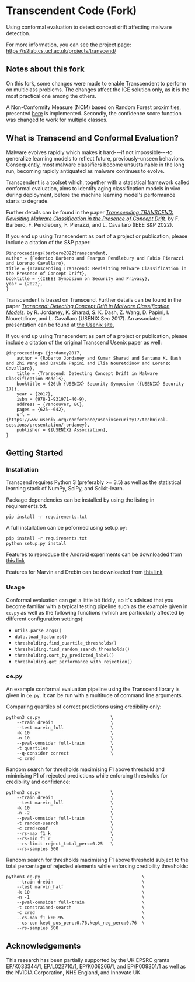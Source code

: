 # Transcendent Code (Fork)

Using conformal evaluation to detect concept drift affecting malware detection.

For more information, you can see the project page: https://s2lab.cs.ucl.ac.uk/projects/transcend/

## Notes about this fork

On this fork, some changes were made to enable Transcendent to perform on multiclass problems.
The changes affect the ICE solution only, as it is the most practical one among the others.

A Non-Conformity Measure (NCM) based on Random Forest proximities, presented [here](https://inria.hal.science/hal-01060649/document) is implemented.
Secondly, the confidence score function was changed to work for multiple classes.

## What is Transcend and Conformal Evaluation? 

Malware evolves rapidly which makes it hard---if not impossible---to 
generalize learning models to reflect future, previously-unseen behaviors. 
Consequently, most malware classifiers become unsustainable in the long run, 
becoming rapidly antiquated as malware continues to evolve. 

Transcendent is a toolset which, together with a statistical framework called 
conformal evaluation, aims to identify aging classification models in vivo 
during deployment, before the machine learning model's performance starts to 
degrade.

Further details can be found in the paper [*Transcending TRANSCEND: Revisiting 
Malware Classification in the Presence of Concept Drift*](https://arxiv.org/abs/2010.03856). by F. Barbero, F. Pendlebury, F. Pierazzi, and L. Cavallaro (IEEE S&P 2022).

If you end up using Transcendent as part of a project or publication, please include a citation of the S&P paper:

```
@inproceedings{barbero2022transcendent,
author = {Federico Barbero and Feargus Pendlebury and Fabio Pierazzi and Lorenzo Cavallaro},
title = {Transcending Transcend: Revisiting Malware Classification in the Presence of Concept Drift},
booktitle = {{IEEE} Symposium on Security and Privacy},
year = {2022},
}
```

Transcendent is based on Transcend. Further details can be found in the paper [*Transcend: Detecting Concept Drift 
in Malware Classification Models*](https://www.usenix.org/system/files/conference/usenixsecurity17/sec17-jordaney.pdf). by R. Jordaney, K. Sharad, S. K. Dash, Z. Wang, 
D. Papini, I. Nouretdinov, and L. Cavallaro (USENIX Sec 2017). An associated 
presentation can be found at [the Usenix site.](https://www.usenix.org/conference/usenixsecurity17/technical-sessions/presentation/jordaney)

If you end up using Transcendent as part of a project or publication, please 
include a citation of the original Transcend Usenix paper as well: 

```
@inproceedings {jordaney2017,
    author = {Roberto Jordaney and Kumar Sharad and Santanu K. Dash and Zhi Wang and Davide Papini and Ilia Nouretdinov and Lorenzo Cavallaro},
    title = {Transcend: Detecting Concept Drift in Malware Classification Models},
    booktitle = {26th {USENIX} Security Symposium ({USENIX} Security 17)},
    year = {2017},
    isbn = {978-1-931971-40-9},
    address = {Vancouver, BC},
    pages = {625--642},
    url = {https://www.usenix.org/conference/usenixsecurity17/technical-sessions/presentation/jordaney},
    publisher = {{USENIX} Association},
}
```

## Getting Started 

### Installation

Transcend requires Python 3 (preferably >= 3.5) as well as the statistical 
learning stack of NumPy, SciPy, and Scikit-learn.

Package dependencies can be installed by using the listing in requirements.txt.

```shell
pip install -r requirements.txt
```

A full installation can be peformed using setup.py:

```shell
pip install -r requirements.txt
python setup.py install 
```

Features to reproduce the Android experiments can be downloaded from [this link](https://www.dropbox.com/sh/8cc6z64rzi1n4br/AAD88BhcF_BjWcT7tO2T53qTa?dl=0)

Features for Marvin and Drebin can be downloaded from [this link](https://www.dropbox.com/s/wj2eoww36ljqpor/transcend-features.tar.gz?dl=0)

### Usage 
    
Conformal evaluation can get a little bit fiddly, so it's advised that you 
become familiar with a typical testing pipeline such as the example given in 
`ce.py` as well as the following functions (which are particularly affected by 
different configuration settings):

* `utils.parse_args()`
* `data.load_features()`
* `thresholding.find_quartile_thresholds()`
* `thresholding.find_random_search_thresholds()`
* `thresholding.sort_by_predicted_label()`
* `thresholding.get_performance_with_rejection()`

### ce.py

An example conformal evaluation pipeline using the Transcend library is given 
in `ce.py`. It can be run with a multitude of command line arguments. 

Comparing quartiles of correct predictions using credibility only: 

```shell
python3 ce.py	                  	    \
    --train drebin              	    \
    --test marvin_full          	    \
    -k 10                       	    \
    -n 10                       	    \
    --pval-consider full-train  	    \
    -t quartiles                	    \
    --q-consider correct                \
    -c cred                     	 
```


Random search for thresholds maximising F1 above threshold and minimising F1 of 
rejected predictions while enforcing thresholds for credibility and confidence: 

```shell
python3 ce.py	                  	    \
    --train drebin              	    \
    --test marvin_full          	    \
    -k 10                       	    \
    -n -2                       	    \
    --pval-consider full-train  	    \
    -t random-search            	    \
    -c cred+conf                  	    \
    --rs-max f1_k           	 	    \
    --rs-min f1_r              		    \
    --rs-limit reject_total_perc:0.25   \
    --rs-samples 500
```

Random search for thresholds maximising F1 above threshold subject to the 
total percentage of rejected elements while enforcing credibility thresholds: 

```shell
python3 ce.py 		                                \
	--train drebin                                  \
	--test marvin_half                              \
	-k 10                                           \
	-n -1                                           \
	--pval-consider full-train                      \
	-t constrained-search                           \
	-c cred                                         \
	--cs-max f1_k:0.95                              \
	--cs-con kept_pos_perc:0.76,kept_neg_perc:0.76  \
	--rs-samples 500
```

## Acknowledgements 

This research has been partially supported by the UK EPSRC grants EP/K033344/1, 
EP/L022710/1, EP/K006266/1, and EP/P009301/1 as well as the NVIDIA Corporation,
NHS England, and Innovate UK. 
